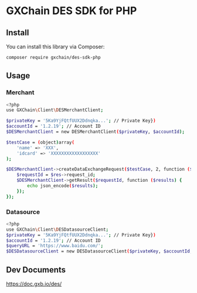 # GXChain DES SDK for PHP

## Install

You can install this library via Composer:
```bash
composer require gxchain/des-sdk-php
```

## Usage

### Merchant

```bash
<?php
use GXChain\Client\DESMerchantClient;

$privateKey = '5Ka9YjFQtfUUX2Ddnqka...'; // Private Key})
$accountId = '1.2.19'; // Account ID
$DESMerchantClient = new DESMerchantClient($privateKey, $accountId);

$testCase = (object)array(
    'name' => 'XXX',
    'idcard' => 'XXXXXXXXXXXXXXXXXX'
);

$DESMerchantClient->createDataExchangeRequest($testCase, 2, function ($res) use ($DESMerchantClient) {
    $requestId = $res->request_id;
    $DESMerchantClient->getResult($requestId, function ($results) {
        echo json_encode($results);
    });
});
```

### Datasource

```bash
<?php
use GXChain\Client\DESDatasourceClient;
$privateKey = '5Ka9YjFQtfUUX2Ddnqka...'; // Private Key})
$accountId = '1.2.19'; // Account ID
$queryURL = 'https://www.baidu.com/';
$DESDatasourceClient = new DESDatasourceClient($privateKey, $accountId, $queryURL);
```

## Dev Documents

https://doc.gxb.io/des/
